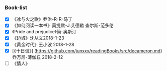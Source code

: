### Book-list

- [x] 《冰与火之歌》乔治-R-R-马丁
- [x] 《如何阅读一本书》莫提默-J.艾德勒 查尔斯-范多伦
- [x] 《Pride and prejudice》简-奥斯汀
- [x] 《边城》沈从文2018-1-23
- [x] 《黄金时代》王小波 2018-1-28
- [x] [《十日谈》] (https://github.com/junxxx/readingBooks/src/decameron.md) 乔万尼-薄伽丘 2018-2-12
- [ ] 《情人》
